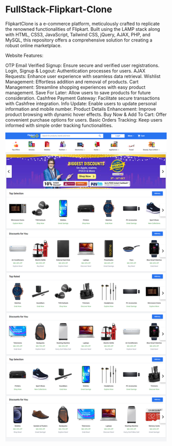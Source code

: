 # FullStack-Flipkart-Clone
 FlipkartClone is a e-commerce platform, meticulously crafted to replicate the renowned functionalities of Flipkart. Built using the LAMP stack along with HTML, CSS3, JavaScript, Tailwind CSS, jQuery, AJAX, PHP, and MySQL, this repository offers a comprehensive solution for creating a robust online marketplace.

Website Features:

OTP Email Verified Signup: Ensure secure and verified user registrations.
Login, Signup & Logout: Authentication processes for users.
AJAX Requests: Enhance user experience with seamless data retrieval.
Wishlist Management: Effortless addition and removal of products.
Cart Management: Streamline shopping experiences with easy product management.
Save For Later: Allow users to save products for future consideration.
Cashfree Payment Gateway: Facilitate secure transactions with Cashfree integration.
Info Update: Enable users to update personal information and mobile number.
Product Details Enhancement: Improve product browsing with dynamic hover effects.
Buy Now & Add To Cart: Offer convenient purchase options for users.
Basic Orders Tracking: Keep users informed with simple order tracking functionalities.



![Website Look](https://github.com/LakshayD02/FullStack-Flipkart-Clone/blob/main/Website.png)
